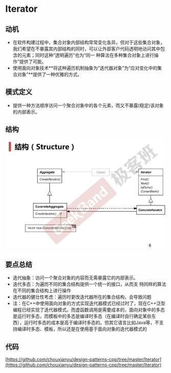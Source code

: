 # Iterator

## 动机

* 在软件构建过程中，集合对象内部结构常常变化各异。但对于这些集合对象，我们希望在不暴露其内部结构的同时，可以让外部客户代码透明地访问其中包含的元素；同时这种“透明遍历”也为“同一  种算法在多种集合对象上进行操作”提供了可能。
* 使用面向对象技术**将这种遍历机制抽象为“迭代器对象”为“应对变化中的集合对象”**提供了一种优雅的方式。

## 模式定义

* 提供一种方法顺序访问一个聚合对象中的各个元素，而又不暴露(稳定)该对象的内部表示。

## 结构

![](./images/Iterator.png)

## 要点总结

* 迭代抽象：访问一个聚合对象的内容而无需暴露它的内部表示。
* 迭代多态：为遍历不同的集合结构提供一个统一的接口，从而支  特同样的算法在不同的集合结构上进行操作
* 迭代器的健壮性考虑：遍历时更改迭代器所在的集合结构，会导致问题
* 注：在C++中使用面向对象的方式实现迭代器模式已经过时了，现在C++泛型编程已经实现了迭代器模式。而虚函数调用是需要成本的，面向对象中的多态是运行时多态，而模板中的多态是编译时多态（在编译时自行确定某些东西），运行时多态的成本是高于编译时多态的。但其它语言比如Java等，不支持编译时多态、模板，所以还是在使用基于面向对象的迭代器模式的

## 代码

[https://github.com/chouxianyu/design-patterns-cpp/tree/master/Iterator](https://github.com/chouxianyu/design-patterns-cpp/tree/master/Iterator)
